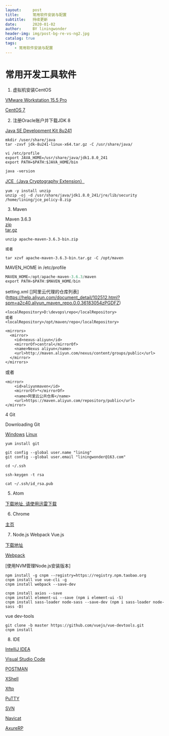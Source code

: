```yaml
---
layout:     post
title:      常用软件安装与配置
subtitle:   持续更新
date:       2020-01-02
author:     BY liningwonder
header-img: img/post-bg-re-vs-ng2.jpg
catalog: true
tags:
    - 常用软件安装与配置
---
```


# 常用开发工具软件

1. 虚拟机安装CentOS  

[VMware Workstation 15.5 Pro](https://www.vmware.com/cn/products/workstation-pro/workstation-pro-evaluation.html)

[CentOS 7](http://isoredirect.centos.org/centos/7/isos/x86_64/)  

2. 注册Oracle账户并下载JDK 8  

[Java SE Development Kit 8u241](https://www.oracle.com/technetwork/java/javase/downloads/jdk8-downloads-2133151.html)  

```shell
mkdir /user/share/java
tar -zxvf jdk-8u241-linux-x64.tar.gz -C /usr/share/java/
```
```shell
vi /etc/profile
export JAVA_HOME=/usr/share/java/jdk1.8.0_241
export PATH=$PATH:$JAVA_HOME/bin
```
```shell
java -version
```

[JCE（Java Cryptography Extension）](https://www.oracle.com/technetwork/java/javase/downloads/jce8-download-2133166.html)

```shell
yum -y install unzip
unzip -oj -d /usr/share/java/jdk1.8.0_241/jre/lib/security /home/lining/jce_policy-8.zip
```

3. Maven

Maven 3.6.3  
[zip](http://mirrors.tuna.tsinghua.edu.cn/apache/maven/maven-3/3.6.3/binaries/apache-maven-3.6.3-bin.zip)  
[tar.gz](http://mirrors.tuna.tsinghua.edu.cn/apache/maven/maven-3/3.6.3/binaries/apache-maven-3.6.3-bin.tar.gz)


```shell
unzip apache-maven-3.6.3-bin.zip

或者

tar xzvf apache-maven-3.6.3-bin.tar.gz -C /opt/maven

```

MAVEN_HOME in /etc/profile

```java
MAVEN_HOME=/opt/apache-maven-3.6.3/maven
export PATH=$PATH:$MAVEN_HOME/bin
```

setting.xml
[]阿里云代理的仓库列表](https://help.aliyun.com/document_detail/102512.html?spm=a2c40.aliyun_maven_repo.0.0.36183054zPGDFZ)

```shell
<localRepository>D:\devops\repo</localRepository>
或者
<localRepository>/opt/maven/repo</localRepository>
```
```shell
<mirrors>
  <mirror>
    <id>nexus-aliyun</id>
    <mirrorOf>central</mirrorOf>
    <name>Nexus aliyun</name>
    <url>http://maven.aliyun.com/nexus/content/groups/public</url>      
  </mirror>
</mirrors>
```

或者

```shell
<mirror>
    <id>aliyunmaven</id>
    <mirrorOf>*</mirrorOf>
    <name>阿里云公共仓库</name>
    <url>https://maven.aliyun.com/repository/public</url>
</mirror>
```

4 Git

Downloading Git

[Windows](https://github.com/git-for-windows/git/releases/download/v2.25.0.windows.1/Git-2.25.0-64-bit.exe)
[Linux](https://mirrors.edge.kernel.org/pub/software/scm/git/git-2.25.0.tar.gz)


```shell
yum install git
```


```shell
git config --global user.name "lining"
git config --global user.email "liningwonder@163.com"
```

```shell
cd ~/.ssh

ssh-keygen -t rsa

cat ~/.ssh/id_rsa.pub

```

5. Atom

[下载地址, 请使用迅雷下载](https://atom-installer.github.com/v1.43.0/AtomSetup-x64.exe?s=1578935674&ext=.exe)


6. Chrome

[主页](https://www.google.cn/intl/zh-CN/chrome/)

7. Node.js Webpack Vue.js

[下载地址](https://nodejs.org/dist/v12.14.1/node-v12.14.1-x64.msi)

[Webpack](https://www.webpackjs.com/configuration/)

[使用NVM管理Node.js安装版本]

```shell
npm install -g cnpm --registry=https://registry.npm.taobao.org
cnpm install vue vue-cli -g
cnpm install webpack --save-dev

cnpm install axios --save
cnpm install element-ui --save (npm i element-ui -S)
cnpm install sass-loader node-sass --save-dev (npm i sass-loader node-sass -D)
```


vue dev-tools

```shell
git clone -b master https://github.com/vuejs/vue-devtools.git
cnpm install
```

8. IDE

[IntelliJ IDEA](https://www.jetbrains.com/idea/download/#section=windows)

[Visual Studio Code](https://code.visualstudio.com/)

[POSTMAN](https://www.getpostman.com/)

[XShell](https://xshell.en.softonic.com/)

[Xftp](https://www.netsarang.com/zh/xftp/)

[PuTTY](https://www.chiark.greenend.org.uk/~sgtatham/putty/latest.html)

[SVN](https://tortoisesvn.net/)

[Navicat](https://www.navicat.com.cn/)

[AxureRP](https://www.axure.com/)
